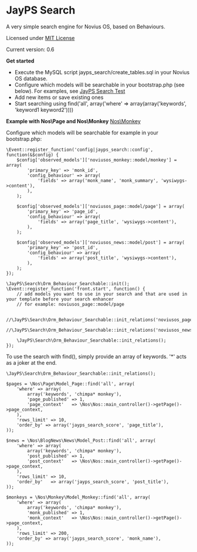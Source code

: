 JayPS Search
======

A very simple search engine for Novius OS, based on Behaviours.

Licensed under [MIT License](http://opensource.org/licenses/MIT)

Current version: 0.6

**Get started**

* Execute the MySQL script jayps_search/create_tables.sql in your Novius OS database.
* Configure which models will be searchable in your bootstrap.php (see below).
 For examples, see [JayPS Search Test](https://github.com/jay3/jayps_search_test)
* Add new items or save existing ones
* Start searching using find('all', array('where' => array(array('keywords', 'keyword1 keyword2'))))

**Example with Nos\Page and Nos\Monkey**
[Nos\Monkey](https://github.com/novius-os/noviusos_monkey)

Configure which models will be searchable for example in your bootstrap.php:

    \Event::register_function('config|jayps_search::config', function(&$config) {
        $config['observed_models']['noviusos_monkey::model/monkey'] = array(
            'primary_key' => 'monk_id',
            'config_behaviour' => array(
                'fields' => array('monk_name', 'monk_summary', 'wysiwygs->content'),
            ),
        );

        $config['observed_models']['noviusos_page::model/page'] = array(
            'primary_key' => 'page_id',
            'config_behaviour' => array(
                'fields' => array('page_title', 'wysiwygs->content'),
            ),
        );

        $config['observed_models']['noviusos_news::model/post'] = array(
            'primary_key' => 'post_id',
            'config_behaviour' => array(
                'fields' => array('post_title', 'wysiwygs->content'),
            ),
        );
    });

    \JayPS\Search\Orm_Behaviour_Searchable::init();
    \Event::register_function('front.start', function() {
        // add models you want to use in your search and that are used in your template before your search enhancer
        // for example: noviusos_page::model/page

        //\JayPS\Search\Orm_Behaviour_Searchable::init_relations('noviusos_page::model/page');
        //\JayPS\Search\Orm_Behaviour_Searchable::init_relations('noviusos_news::model/post');

        \JayPS\Search\Orm_Behaviour_Searchable::init_relations();
    });



To use the search with find(), simply provide an array of keywords. '*' acts as a joker at the end.

    \JayPS\Search\Orm_Behaviour_Searchable::init_relations();

    $pages = \Nos\Page\Model_Page::find('all', array(
        'where' => array(
            array('keywords', 'chimpa* monkey'),
            'page_published' => 1,
            'page_context'   => \Nos\Nos::main_controller()->getPage()->page_context,
        ),
        'rows_limit' => 10,
        'order_by' => array('jayps_search_score', 'page_title'),
    ));

    $news = \Nos\BlogNews\News\Model_Post::find('all', array(
        'where' => array(
            array('keywords', 'chimpa* monkey'),
            'post_published' => 1,
            'post_context'   => \Nos\Nos::main_controller()->getPage()->page_context,
        ),
        'rows_limit' => 10,
        'order_by'   => array('jayps_search_score', 'post_title'),
    ));

    $monkeys = \Nos\Monkey\Model_Monkey::find('all', array(
        'where' => array(
            array('keywords', 'chimpa* monkey'),
            'monk_published' => 1,
            'monk_context'   => \Nos\Nos::main_controller()->getPage()->page_context,
        ),
        'rows_limit' => 200,
        'order_by' => array('jayps_search_score', 'monk_name'),
    ));